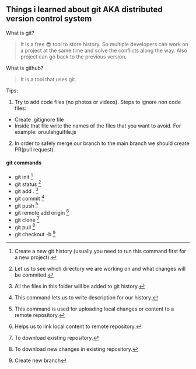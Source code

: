 ## Things i learned about git AKA distributed version control system

What is git?

> It is a free :sunglasses: tool to store history. So multiple developers can work on a project at the same time and solve the conflicts along the way. Also project can go back to the previous version.

What is github?

> It is a tool that uses git.

Tips:

1. Try to add code files (no photos or videos). Steps to ignore non code files:

- Create .gitignore file
- Inside that file write the names of the files that you want to avoid. For example: oruulahguifile.js

2. In order to safely merge our branch to the main branch we should create PR(pull request).

#### git commands

- git init [^1]
- git status [^2]
- git add . [^3]
- git commit [^4]
- git push [^5]
- git remote add origin [^6]
- git clone [^7]
- git pull [^8]
- git checkout -b [^9]

[^1]: Create a new git history (usually you need to run this command first for a new project).
[^2]: Let us to see which directory we are working on and what changes will be commited.
[^3]: All the files in this folder will be added to git history.
[^4]: This command lets us to write description for our history.
[^5]: This command is used for uploading local changes or content to a remote repository.
[^6]: Helps us to link local content to remote repository.
[^7]: To download existing repository.
[^8]: To download new changes in existing repository.
[^9]: Create new branch
